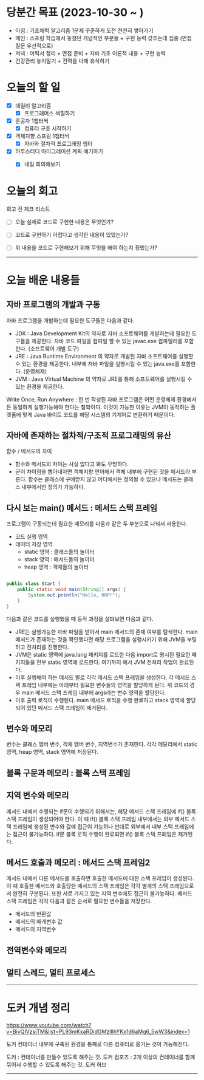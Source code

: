 
# 당분간 목표 (2023-10-30 ~ )
- 아침 : 기초체력 알고리즘 1문제 꾸준하게 도전 천천히 쌓아가기
- 메인 :  스프링 학습에서 놓쳤던 개념적인 부분들 + 구현 능력 갖추는데 집중 (면접 질문 우선적으로)
- 저녁 :  이력서 정리 + 면접 준비 + 자바 기초 이론적 내용 + 구현 능력
- 건강관리 놓지말기 + 전력을 다해 휴식하기

# 오늘의 할 일

- [x] 데일리 알고리즘
	- [x] 프로그래머스 색칠하기 
- [x] 혼공자 1챕터씩
	- [x] 컴퓨터 구조 시작하기
- [x] 객체지향 스프링 1챕터씩
	- [x] 자바와 절차적 프로그래밍 챕터
- [x] 하루스터디 마이그레이션 계획 얘기하기
	- [x] 내일 회의해보기


# 오늘의 회고

회고 전 체크 리스트
- [ ] 오늘 실제로 코드로 구현한 내용은 무엇인가?
- [ ] 코드로 구현하기 어렵다고 생각한 내용이 있었는가?
- [ ] 위 내용을 코드로 구현해보기 위해 무엇을 해야 하는지 정했는가?




---
# 오늘 배운 내용들


## 자바 프로그램의 개발과 구동

자바 프로그램을 개발하는데 필요한 도구들은 다음과 같다.
- JDK : Java Development Kit의 약자로 자바 소프트웨어를 개발하는데 필요한 도구들을 제공한다. 자바 코드 파일을 컴파일 할 수 있는 javac.exe 컴파일러를 포함한다. (소프트웨어 개발 도구)
- JRE : Java Runtime Environment 의 약자로 개발된 자바 소프트웨어를 실행할 수 있는 환경을 제공한다. 내부에 자바 파일을 실행시킬 수 있는 java.exe를 포함한다. (운영체제)
- JVM : Java Virtual Machine 의 약자로 JRE를 통해 소프트웨어를 실행시킬 수 있는 환경을 제공한다.

Write Once, Run Anywhere : 한 번 작성된 자바 프로그램은 어떤 운영체제 환경에서든 동일하게 실행가능해야 한다는 철학이다. 이것이 가능한 이유는 JVM이 동작하는 플랫폼에 맞게 Java 바이트 코드를 해당 시스템의 기계어로 변환하기 때문이다.

## 자바에 존재하는 절차적/구조적 프로그래밍의 유산

함수 / 메서드의 차이
- 함수와 메서드의 차이는 사실 없다고 봐도 무방하다. 
- 굳이 차이점을 뽑아내자면 객체지향 언어에서 객체 내부에 구현된 것을 메서드라 부른다. 함수는 클래스에 구애받지 않고 어디에서든 정의될 수 있으나 메서드는 클래스 내부에서만 정의가 가능하다. 

## 다시 보는 main() 메서드 : 메서드 스택 프레임

프로그램이 구동되는데 필요한 메모리를 다음과 같은 두 부분으로 나눠서 사용한다.
- 코드 실행 영역
- 데이터 저장 영역
	- static 영역 : 클래스들의 놀이터
	- stack 영역 : 메서드들의 놀이터
	- heap 영역 : 객체들의 놀이터


``` java

public class Start {
	public static void main(String[] args) {
		System.out.println("Hello, OOP!");
	}
}

```

다음과 같은 코드를 실행했을 때 동작 과정을 살펴보면 다음과 같다.

- JRE는 실행가능한 자바 파일을 받아서 main 메서드의 존재 여부를 탐색한다. main 메서드가 존재하는 것을 확인했다면 해당 프로그램을 실행시키기 위해 JVM을 부팅하고 전처리를 진행한다.
- JVM은 static 영역에 java.lang 패키지를 로드한 다음 import로 명시된 필요한 패키지들을 전부 static 영역에 로드한다. 여기까지 해서 JVM 전처리 작업이 완료된다.
- 이후 실행해야 하는 메서드 별로 각각 메서드 스택 프레임을 생성한다. 각 메서드 스택 프레임 내부에는 아래부터 필요한 변수들의 영역을 할당하게 된다. 위 코드의 경우 main 메서드 스택 프레임 내부에 args라는 변수 영역을 할당한다.
- 이후 출력 로직이 수행된다. main 메서드 로직을 수행 완료하고 stack 영역에 할당되어 있던 메서드 스택 프레임이 제거된다. 


## 변수와 메모리

변수는 클래스 멤버 변수, 객체 멤버 변수, 지역변수가 존재한다.
각각 메모리에서 static 영역, heap 영역, stack 영역에 저장된다.  

## 블록 구문과 메모리 : 블록 스택 프레임
## 지역 변수와 메모리

메서드 내에서 수행되는 if문이 수행되기 위해서는, 해당 메서드 스택 프레임에 if() 블록 스택 프레임이 생성되어야 한다. 이 때 if() 블록 스택 프레임 내부에서는 외부 메서드 스택 프레임에 생성된 변수와 값에 접근이 가능하나 반대로 외부에서 내부 스택 프레임에는 접근이 불가능하다. if문 블록 로직 수행이 완료되면 if() 블록 스택 프레임은 제거된다.


## 메서드 호출과 메모리 : 메서드 스택 프레임2

메서드 내에서 다른 메서드를 호출하면 호출한 메서드에 대한 스택 프레임이 생성된다. 이 때 호출한 메서드와 호출당한 메서드의 스택 프레임은 각각 별개의 스택 프레임으로서 완전히 구분된다. 또한 서로 가지고 있는 지역 변수에도 접근이 불가능하다.
메서드 스택 프레임은 각각 다음과 같은 순서로 필요한 변수들을 저장한다.
- 메서드의 반환값
- 메서드의 매개변수 값
- 메서드의 지역변수

## 전역변수와 메모리

## 멀티 스레드, 멀티 프로세스



---

# 도커 개념 정리 

https://www.youtube.com/watch?v=BivQIVzsiTM&list=PL93mKxaRDidGMzIllhYKx1d6aMg6_5wW3&index=1


도커 컨테이너 내부에 구축된 환경을 통째로 다른 컴퓨터로 옮기는 것이 가능해진다.

도커 : 컨테이너를 만들수 있도록 해주는 것.
도커 컴포즈 : 2개 이상의 컨테이너를 함께 묶어서 수행할 수 있도록 해주는 것.
도커 허브




---





















